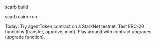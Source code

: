 scarb build

scarb cairo-run

Today:
Try agentToken contract on a StarkNet testnet.
Test ERC-20 functions (transfer, approve, mint).
Play around with contract upgrades (upgrade function).
